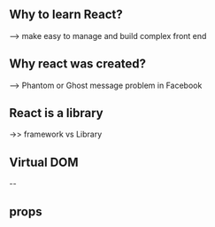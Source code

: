 ## Why to learn React?
--> make easy to manage and build complex front end

## Why react was created?
--> Phantom or Ghost message problem in Facebook

## React is a library
->> framework vs Library

## Virtual DOM
-- 

## props